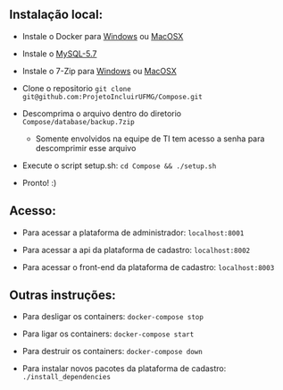## Instalação local:

-	Instale o Docker para [Windows](https://www.docker.com/docker-windows) ou  [MacOSX](https://www.docker.com/docker-mac)

-	Instale o [MySQL-5.7](https://dev.mysql.com/downloads/installer/)

- Instale o 7-Zip para [Windows](http://www.7-zip.org/download.html) ou [MacOSX](http://www.kekaosx.com/en/)

- Clone o repositorio ```git clone git@github.com:ProjetoIncluirUFMG/Compose.git```

- Descomprima o arquivo dentro do diretorio ```Compose/database/backup.7zip```
	- Somente envolvidos na equipe de TI tem acesso a senha para descomprimir esse arquivo

- Execute o script setup.sh: ```cd Compose && ./setup.sh```

- Pronto! :)

## Acesso:

- Para acessar a plataforma de administrador: ```localhost:8001```

- Para acessar a api da plataforma de cadastro: ```localhost:8002```

- Para acessar o front-end da plataforma de cadastro: ```localhost:8003```

## Outras instruções:

- Para desligar os containers: ```docker-compose stop```

- Para ligar os containers: ```docker-compose start```

- Para destruir os containers: ```docker-compose down```

- Para instalar novos pacotes da plataforma de cadastro: ```./install_dependencies```
